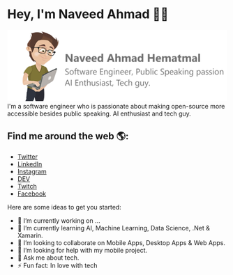 # Hey, I'm Naveed Ahmad 👋🏾

<img src="https://github.com/NaveedAhmadHematmal/NaveedAhmadHematmal/blob/master/gh-header.png" alt="banner that says Naveed Ahmad Hematmal - software engineer, public speaking passion, AI enthusiast, Tech guy">
I'm a software engineer who is passionate about making open-source more accessible besides public speaking. AI enthusiast and tech guy.

## Find me around the web 🌎:
- <a href="https://twitter.com/NaveedHematmal">Twitter</a>
- <a href="https://www.linkedin.com/in/NaveedAhmadHematmal">LinkedIn</a>
- <a href="https://www.instagram.com/NaveedAhmadHematmal">Instagram</a>
- <a href="https://dev.to/naveedahmadhematmal">DEV</a>
- <a href="https://www.twitch.tv/NaveedAhmadHematmal">Twitch</a>
- <a href="https://www.facebook.com/NaveedAhmadHematmal">Facebook</a>


Here are some ideas to get you started:

- 🔭 I’m currently working on ...
- 🌱 I’m currently learning AI, Machine Learning, Data Science, .Net & Xamarin.
- 👯 I’m looking to collaborate on Mobile Apps, Desktop Apps & Web Apps.
- 🤔 I’m looking for help with my mobile project.
- 💬 Ask me about tech.
- ⚡ Fun fact: In love with tech
